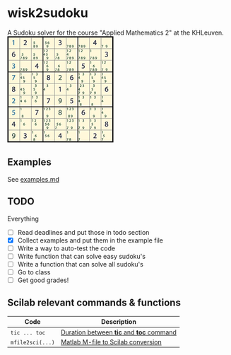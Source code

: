 # wisk2sudoku
A Sudoku solver for the course "Applied Mathematics 2" at the KHLeuven.
[![Example of a solved sudoku](./example.gif)](http://nl.mathworks.com/company/newsletters/articles/solving-sudoku-with-matlab.html)
## Examples
See [examples.md](examples.md)
## TODO
Everything

- [ ] Read deadlines and put those in todo section
- [x] Collect examples and put them in the example file
- [ ] Write a way to auto-test the code
- [ ] Write function that can solve easy sudoku's
- [ ] Write a function that can solve all sudoku's
- [ ] Go to class
- [ ] Get good grades!

## Scilab relevant commands & functions
|Code               | Description |
|-------------------|-------------|
| `tic ... toc`     | [Duration between **tic** and **toc** command](http://help.scilab.org/docs/5.5.2/en_US/tic.html) |
| `mfile2sci(...)`  | [Matlab M-file to Scilab conversion](http://help.scilab.org/docs/5.5.2/en_US/mfile2sci.html) |
